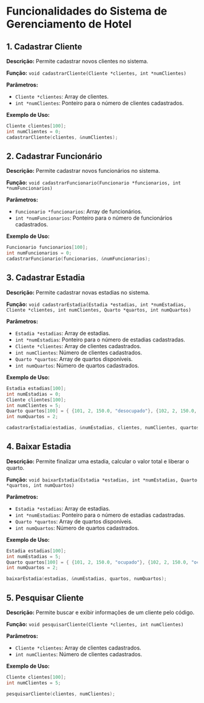 # Funcionalidades do Sistema de Gerenciamento de Hotel

## 1. Cadastrar Cliente
**Descrição:** Permite cadastrar novos clientes no sistema.

**Função:** `void cadastrarCliente(Cliente *clientes, int *numClientes)`

**Parâmetros:**
- `Cliente *clientes`: Array de clientes.
- `int *numClientes`: Ponteiro para o número de clientes cadastrados.

**Exemplo de Uso:**
```c
Cliente clientes[100];
int numClientes = 0;
cadastrarCliente(clientes, &numClientes);
```

## 2. Cadastrar Funcionário
**Descrição:** Permite cadastrar novos funcionários no sistema.

**Função:** `void cadastrarFuncionario(Funcionario *funcionarios, int *numFuncionarios)`

**Parâmetros:**
- `Funcionario *funcionarios`: Array de funcionários.
- `int *numFuncionarios`: Ponteiro para o número de funcionários cadastrados.

**Exemplo de Uso:**
```c
Funcionario funcionarios[100];
int numFuncionarios = 0;
cadastrarFuncionario(funcionarios, &numFuncionarios);
````
## 3. Cadastrar Estadia
**Descrição:** Permite cadastrar novas estadias no sistema.

**Função:** `void cadastrarEstadia(Estadia *estadias, int *numEstadias, Cliente *clientes, int numClientes, Quarto *quartos, int numQuartos)`

**Parâmetros:**
- `Estadia *estadias`: Array de estadias.
- `int *numEstadias`: Ponteiro para o número de estadias cadastradas.
- `Cliente *clientes`: Array de clientes cadastrados.
- `int numClientes`: Número de clientes cadastrados.
- `Quarto *quartos`: Array de quartos disponíveis.
- `int numQuartos`: Número de quartos cadastrados.

**Exemplo de Uso:**
```c
Estadia estadias[100];
int numEstadias = 0;
Cliente clientes[100];
int numClientes = 5;
Quarto quartos[100] = { {101, 2, 150.0, "desocupado"}, {102, 2, 150.0, "desocupado"} };
int numQuartos = 2;

cadastrarEstadia(estadias, &numEstadias, clientes, numClientes, quartos, numQuartos);
````
## 4. Baixar Estadia
**Descrição:** Permite finalizar uma estadia, calcular o valor total e liberar o quarto.

**Função:** `void baixarEstadia(Estadia *estadias, int *numEstadias, Quarto *quartos, int numQuartos)`

**Parâmetros:**
- `Estadia *estadias`: Array de estadias.
- `int *numEstadias`: Ponteiro para o número de estadias cadastradas.
- `Quarto *quartos`: Array de quartos disponíveis.
- `int numQuartos`: Número de quartos cadastrados.

**Exemplo de Uso:**
```c
Estadia estadias[100];
int numEstadias = 5;
Quarto quartos[100] = { {101, 2, 150.0, "ocupado"}, {102, 2, 150.0, "ocupado"} };
int numQuartos = 2;

baixarEstadia(estadias, &numEstadias, quartos, numQuartos);
````
## 5. Pesquisar Cliente
**Descrição:** Permite buscar e exibir informações de um cliente pelo código.

**Função:** `void pesquisarCliente(Cliente *clientes, int numClientes)`

**Parâmetros:**
- `Cliente *clientes`: Array de clientes cadastrados.
- `int numClientes`: Número de clientes cadastrados.

**Exemplo de Uso:**
```c
Cliente clientes[100];
int numClientes = 5;

pesquisarCliente(clientes, numClientes);


